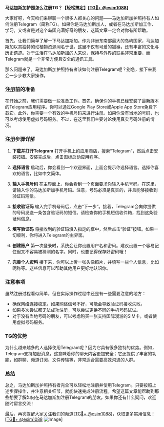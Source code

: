 **马达加斯加护照怎么注册TG？【轻松搞定】[[TG💪+ @esim1088](https://t.me/s/esim1088)]**

大家好呀，今天咱们来聊聊一个很多人都关心的问题——马达加斯加护照持有人如何注册Telegram（简称TG）。如果你是马达加斯加人，或者在马达加斯加工作、学习，又或者是对这个岛国充满好奇的朋友，这篇文章一定会对你有所帮助。

首先，让我们简单了解一下马达加斯加。作为非洲东南部最大的岛屿国家，马达加斯加以其独特的动植物资源闻名于世。这里不仅有可爱的狐猴，还有丰富的文化与历史遗迹。对于生活在马达加斯加的人来说，保持与外界的联系非常重要，而Telegram就是一个非常方便且安全的通讯工具。

那么问题来了，马达加斯加护照持有者该如何注册Telegram呢？别急，接下来我会一步步教大家操作。

### 注册前的准备

在开始之前，我们需要做一些准备工作。首先，确保你的手机已经安装了最新版本的Telegram应用程序。你可以通过Google Play Store或Apple App Store免费下载它。此外，你需要一个有效的手机号码来进行注册。如果你没有当地的号码，也可以考虑使用虚拟号码服务。不过，在这里我们主要讨论使用真实号码注册的情况。

### 注册步骤详解

1. **下载并打开Telegram**
   打开手机上的应用商店，搜索“Telegram”，然后点击安装按钮。安装完成后，点击图标启动应用程序。

2. **选择语言**
   启动后，你会看到一个欢迎界面，上面会提示你选择语言。选择你喜欢的语言，比如中文简体。

3. **输入手机号码**
   在主界面上，你会看到一个页面要求你输入手机号码。在这里，请输入你的马达加斯加手机号码。注意，号码必须是真实的，并且能够接收到验证码短信。

4. **接收验证码**
   输入完手机号码后，点击“下一步”。接着，Telegram会向你提供的号码发送一条包含验证码的短信。请检查你的手机短信收件箱，找到这条验证码信息。

5. **填写验证码**
   将接收到的验证码填入指定的框中，然后点击“验证”按钮。如果一切顺利，你将进入Telegram的主界面。

6. **创建账户**
   第一次登录时，系统会让你设置用户名和密码。建议设置一个容易记住但又不容易被猜测的名字。同时，也要记得保存好密码哦！

7. **完善个人资料**
   接下来，你可以上传一张头像照片，并填写一些个人信息，比如昵称等。这些信息可以帮助其他用户更好地认识你。

### 注意事项

虽然注册过程看似简单，但在实际操作过程中还是有一些需要注意的地方：

- 确保网络连接稳定。如果网络信号不好，可能会导致验证码接收失败。
- 如果多次尝试都无法成功注册，可以尝试更换不同的手机号码试试。
- 对于没有当地号码的朋友，可以考虑购买一张支持国际漫游的SIM卡，或者使用虚拟号码服务。

### TG的优势

为什么越来越多的人选择使用Telegram呢？因为它具有很多独特的优势。例如，Telegram支持加密消息，这意味着你的聊天内容更加安全；它还提供了丰富的功能，如群聊、频道订阅、文件传输等，非常适合需要高效沟通的人群。

### 总结

总之，马达加斯加护照持有者完全可以轻松地注册并使用Telegram。只要按照上述步骤操作，并注意相关细节，就能快速完成注册流程。希望这篇文章能帮助到那些想要了解如何在马达加斯加注册Telegram的朋友。如果你还有什么疑问，欢迎随时留言交流！

最后，再次提醒大家关注我们的频道[[TG💪+ @esim1088](https://t.me/s/esim1088)]，获取更多实用信息！[[TG💪+ @esim1088](https://t.me/s/esim1088) ![Image](https://i.postimg.cc/4NQfJmqS/Snipaste-2025-05-13-00-14-12.png)]